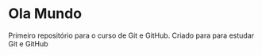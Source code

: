 # Ola Mundo
 Primeiro repositório para o curso de Git e GitHub.
 Criado para para estudar Git e GitHub
